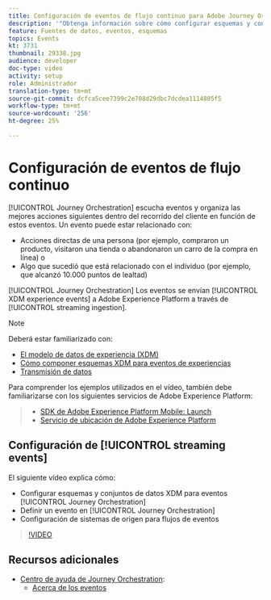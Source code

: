 ```yaml
---
title: Configuración de eventos de flujo continuo para Adobe Journey Orchestration
description: '"Obtenga información sobre cómo configurar esquemas y conjuntos de datos XDM para eventos de Journey Orchestration, definir un evento en Journey Orchestration y configurar sistemas de origen para eventos de flujo"'
feature: Fuentes de datos, eventos, esquemas
topics: Events
kt: 3731
thumbnail: 29338.jpg
audience: developer
doc-type: video
activity: setup
role: Administrador
translation-type: tm+mt
source-git-commit: dcfca5cee7399c2e708d29dbc7dcdea1114805f5
workflow-type: tm+mt
source-wordcount: '256'
ht-degree: 25%

---
```



# Configuración de eventos de flujo continuo

[!UICONTROL Journey Orchestration] escucha eventos y organiza las mejores acciones siguientes dentro del recorrido del cliente en función de estos eventos. Un evento puede estar relacionado con:

* Acciones directas de una persona (por ejemplo, compraron un producto, visitaron una tienda o abandonaron un carro de la compra en línea) o
* Algo que sucedió que está relacionado con el individuo (por ejemplo, que alcanzó 10.000 puntos de lealtad)

[!UICONTROL Journey Orchestration] Los eventos se envían  [!UICONTROL XDM experience events] a Adobe Experience Platform a través de  [!UICONTROL streaming ingestion].

>[!NOTE]
>
>Deberá estar familiarizado con:
>
>* [El modelo de datos de experiencia (XDM)](https://docs.adobe.com/content/help/es-ES/platform-learn/tutorials/schemas/understanding-the-xdm-system-and-experience-data-model.html)
>* [Cómo componer esquemas XDM para eventos de experiencias](https://docs.adobe.com/content/help/es-ES/platform-learn/tutorials/schemas/create-your-first-schema-with-out-of-the-box-components.html)
>* [Transmisión de datos](https://docs.adobe.com/content/help/en/platform-learn/tutorials/data-ingestion/understanding-streaming-ingestion.html)
>
>
Para comprender los ejemplos utilizados en el vídeo, también debe familiarizarse con los siguientes servicios de Adobe Experience Platform:
>
>* [SDK de Adobe Experience Platform Mobile: Launch](https://docs.adobe.com/content/help/es-ES/core-services-learn/tutorials/launch-mobile/understanding-the-mobile-sdks.html)
>* [Servicio de ubicación de Adobe Experience Platform](https://docs.adobe.com/content/help/es-ES/places/using/home.html)


## Configuración de [!UICONTROL streaming events]

El siguiente vídeo explica cómo:

* Configurar esquemas y conjuntos de datos XDM para eventos [!UICONTROL Journey Orchestration]
* Definir un evento en [!UICONTROL Journey Orchestration]
* Configuración de sistemas de origen para flujos de eventos

>[!VIDEO](https://video.tv.adobe.com/v/29338?quality=12)

## Recursos adicionales

* [Centro de ayuda de Journey Orchestration](https://docs.adobe.com/content/help/es-ES/journeys/using/journey-orchestration-home.html):
   * [Acerca de los eventos](https://docs.adobe.com/content/help/en/journeys/using/events-journeys/about-events.html)
